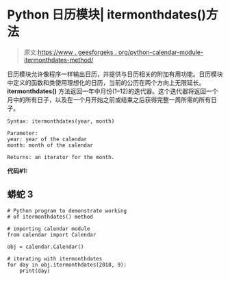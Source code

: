 # Python 日历模块| itermonthdates()方法

> 原文:[https://www . geesforgeks . org/python-calendar-module-itermonthdates-method/](https://www.geeksforgeeks.org/python-calendar-module-itermonthdates-method/)

日历模块允许像程序一样输出日历，并提供与日历相关的附加有用功能。日历模块中定义的函数和类使用理想化的日历，当前的公历在两个方向上无限延长。
**itermonthdates()** 方法返回一年中月份(1–12)的迭代器。这个迭代器将返回一个月中的所有日子，以及在一个月开始之前或结束之后获得完整一周所需的所有日子。

```
Syntax: itermonthdates(year, month)

Parameter: 
year: year of the calendar
month: month of the calendar

Returns: an iterator for the month.
```

**代码#1:**

## 蟒蛇 3

```
# Python program to demonstrate working
# of itermonthdates() method

# importing calendar module
from calendar import Calendar

obj = calendar.Calendar()

# iterating with itermonthdates
for day in obj.itermonthdates(2018, 9):
    print(day)
```